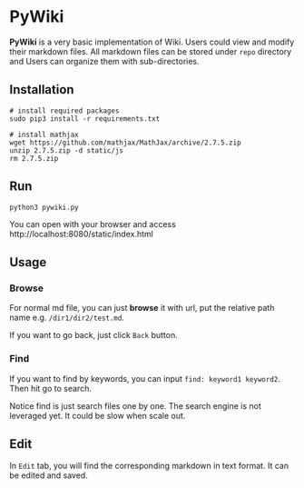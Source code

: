 # PyWiki

**PyWiki** is a very basic implementation of Wiki. Users could view and modify their markdown files. All markdown files can be stored under `repo` directory  and Users can organize them with sub-directories.

## Installation

```shell
# install required packages
sudo pip3 install -r requirements.txt

# install mathjax
wget https://github.com/mathjax/MathJax/archive/2.7.5.zip
unzip 2.7.5.zip -d static/js
rm 2.7.5.zip

```

## Run
```shell
python3 pywiki.py
```

You can open with your browser and access http://localhost:8080/static/index.html

## Usage
### Browse
For normal md file, you can just **browse** it with url, put the relative path name e.g. `/dir1/dir2/test.md`. 

If you want to go back, just click `Back` button.

### Find
If you want to find by keywords, you can input `find: keyword1 keyword2`. Then hit go to search. 

Notice find is just search files one by one. The search engine is not leveraged yet. It could be slow when scale out.

## Edit
In `Edit` tab, you will find the corresponding markdown in text format. It can be edited and saved.
